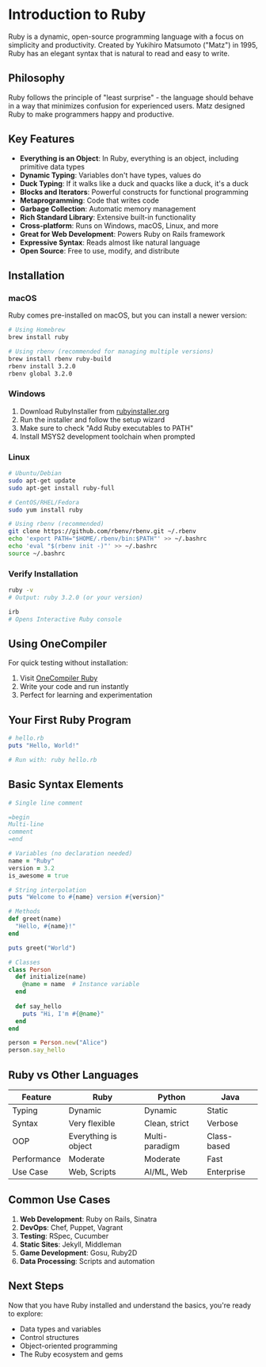 # Introduction to Ruby

Ruby is a dynamic, open-source programming language with a focus on simplicity and productivity. Created by Yukihiro Matsumoto ("Matz") in 1995, Ruby has an elegant syntax that is natural to read and easy to write.

## Philosophy

Ruby follows the principle of "least surprise" - the language should behave in a way that minimizes confusion for experienced users. Matz designed Ruby to make programmers happy and productive.

## Key Features

* **Everything is an Object**: In Ruby, everything is an object, including primitive data types
* **Dynamic Typing**: Variables don't have types, values do
* **Duck Typing**: If it walks like a duck and quacks like a duck, it's a duck
* **Blocks and Iterators**: Powerful constructs for functional programming
* **Metaprogramming**: Code that writes code
* **Garbage Collection**: Automatic memory management
* **Rich Standard Library**: Extensive built-in functionality
* **Cross-platform**: Runs on Windows, macOS, Linux, and more
* **Great for Web Development**: Powers Ruby on Rails framework
* **Expressive Syntax**: Reads almost like natural language
* **Open Source**: Free to use, modify, and distribute

## Installation

### macOS

Ruby comes pre-installed on macOS, but you can install a newer version:

```bash
# Using Homebrew
brew install ruby

# Using rbenv (recommended for managing multiple versions)
brew install rbenv ruby-build
rbenv install 3.2.0
rbenv global 3.2.0
```

### Windows

1. Download RubyInstaller from [rubyinstaller.org](https://rubyinstaller.org/)
2. Run the installer and follow the setup wizard
3. Make sure to check "Add Ruby executables to PATH"
4. Install MSYS2 development toolchain when prompted

### Linux

```bash
# Ubuntu/Debian
sudo apt-get update
sudo apt-get install ruby-full

# CentOS/RHEL/Fedora
sudo yum install ruby

# Using rbenv (recommended)
git clone https://github.com/rbenv/rbenv.git ~/.rbenv
echo 'export PATH="$HOME/.rbenv/bin:$PATH"' >> ~/.bashrc
echo 'eval "$(rbenv init -)"' >> ~/.bashrc
source ~/.bashrc
```

### Verify Installation

```bash
ruby -v
# Output: ruby 3.2.0 (or your version)

irb
# Opens Interactive Ruby console
```

## Using OneCompiler

For quick testing without installation:
1. Visit [OneCompiler Ruby](https://onecompiler.com/ruby)
2. Write your code and run instantly
3. Perfect for learning and experimentation

## Your First Ruby Program

```ruby
# hello.rb
puts "Hello, World!"

# Run with: ruby hello.rb
```

## Basic Syntax Elements

```ruby
# Single line comment

=begin
Multi-line
comment
=end

# Variables (no declaration needed)
name = "Ruby"
version = 3.2
is_awesome = true

# String interpolation
puts "Welcome to #{name} version #{version}"

# Methods
def greet(name)
  "Hello, #{name}!"
end

puts greet("World")

# Classes
class Person
  def initialize(name)
    @name = name  # Instance variable
  end
  
  def say_hello
    puts "Hi, I'm #{@name}"
  end
end

person = Person.new("Alice")
person.say_hello
```

## Ruby vs Other Languages

| Feature | Ruby | Python | Java |
|---------|------|--------|------|
| Typing | Dynamic | Dynamic | Static |
| Syntax | Very flexible | Clean, strict | Verbose |
| OOP | Everything is object | Multi-paradigm | Class-based |
| Performance | Moderate | Moderate | Fast |
| Use Case | Web, Scripts | AI/ML, Web | Enterprise |

## Common Use Cases

1. **Web Development**: Ruby on Rails, Sinatra
2. **DevOps**: Chef, Puppet, Vagrant
3. **Testing**: RSpec, Cucumber
4. **Static Sites**: Jekyll, Middleman
5. **Game Development**: Gosu, Ruby2D
6. **Data Processing**: Scripts and automation

## Next Steps

Now that you have Ruby installed and understand the basics, you're ready to explore:
- Data types and variables
- Control structures
- Object-oriented programming
- The Ruby ecosystem and gems

